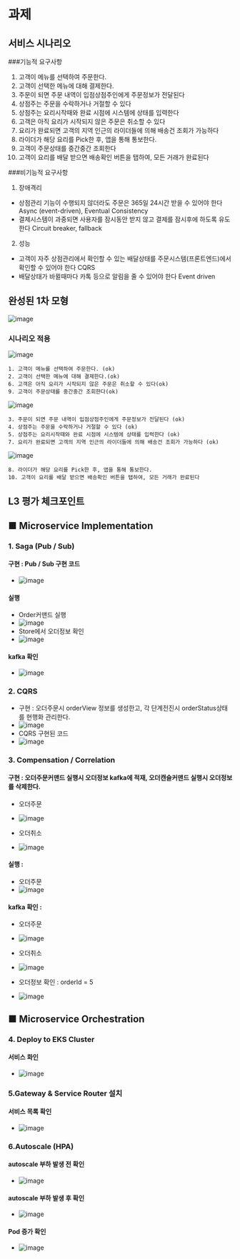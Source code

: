 # 과제

## 서비스 시나리오

###기능적 요구사항
1. 고객이 메뉴를 선택하여 주문한다.
1. 고객이 선택한 메뉴에 대해 결제한다.
1. 주문이 되면 주문 내역이 입점상점주인에게 주문정보가 전달된다
1. 상점주는 주문을 수락하거나 거절할 수 있다
1. 상점주는 요리시작때와 완료 시점에 시스템에 상태를 입력한다
1. 고객은 아직 요리가 시작되지 않은 주문은 취소할 수 있다
1. 요리가 완료되면 고객의 지역 인근의 라이더들에 의해 배송건 조회가 가능하다
1. 라이더가 해당 요리를 Pick한 후, 앱을 통해 통보한다.
1. 고객이 주문상태를 중간중간 조회한다
1. 고객이 요리를 배달 받으면 배송확인 버튼을 탭하여, 모든 거래가 완료된다


###비기능적 요구사항
1. 장애격리
 - 상점관리 기능이 수행되지 않더라도 주문은 365일 24시간 받을 수 있어야 한다 Async (event-driven), Eventual Consistency
 - 결제시스템이 과중되면 사용자를 잠시동안 받지 않고 결제를 잠시후에 하도록 유도한다 Circuit breaker, fallback
2. 성능
 - 고객이 자주 상점관리에서 확인할 수 있는 배달상태를 주문시스템(프론트엔드)에서 확인할 수 있어야 한다 CQRS
 - 배달상태가 바뀔때마다 카톡 등으로 알림을 줄 수 있어야 한다 Event driven


## 완성된 1차 모형
![image](https://user-images.githubusercontent.com/61446346/206143689-14f04447-700b-4ac0-822f-ca2c3ef64b0c.png)

### 시나리오 적용
![image](https://user-images.githubusercontent.com/61446346/206149719-cb7a2d68-5f6d-478e-995e-717b95c769c9.png)
```
1. 고객이 메뉴를 선택하여 주문한다. (ok)
2. 고객이 선택한 메뉴에 대해 결제한다.(ok)
6. 고객은 아직 요리가 시작되지 않은 주문은 취소할 수 있다(ok)
9. 고객이 주문상태를 중간중간 조회한다(ok)
```

![image](https://user-images.githubusercontent.com/61446346/206151197-7b8c9b4e-0b3f-4f5b-b4e2-f07e6066ab06.png)
```
3. 주문이 되면 주문 내역이 입점상점주인에게 주문정보가 전달된다 (ok)
4. 상점주는 주문을 수락하거나 거절할 수 있다 (ok)
5. 상점주는 요리시작때와 완료 시점에 시스템에 상태를 입력한다 (ok)
7. 요리가 완료되면 고객의 지역 인근의 라이더들에 의해 배송건 조회가 가능하다 (ok)
```

![image](https://user-images.githubusercontent.com/61446346/206153621-7bedc111-ec8c-4209-80d1-177e95c6e122.png)
```
8. 라이더가 해당 요리를 Pick한 후, 앱을 통해 통보한다.
10. 고객이 요리를 배달 받으면 배송확인 버튼을 탭하여, 모든 거래가 완료된다
```

## L3 평가 체크포인트
## ■  Microservice Implementation
### 1. Saga (Pub / Sub)

  #### 구현 : Pub / Sub 구현 코드
  - ![image](https://user-images.githubusercontent.com/2777247/219011956-605a74c3-5923-4cb7-957e-9b208696b7dd.png)
  
  #### 실행
  - Order커맨드 실행
  - ![image](https://user-images.githubusercontent.com/61446346/205813102-0f9f9a12-7f77-495c-a055-af23e0da81e8.png)
  - Store에서 오더정보 확인
  - ![image](https://user-images.githubusercontent.com/61446346/205835532-0b51f886-871e-4151-afcc-720e605cf599.png)


  #### kafka 확인
  - ![image](https://user-images.githubusercontent.com/61446346/205813194-69878c3d-f958-4399-ae41-6200670551c3.png)


### 2. CQRS

  - 구현 : 오더주문시 orderView 정보를 생성한고, 각 단계전진시 orderStatus상태를 현행화 관리한다.
  - ![image](https://user-images.githubusercontent.com/61446346/205814117-7aa5d785-2d93-4d1a-90bd-8eb501648efe.png)
  -  CQRS 구현된 코드
  -  ![image](https://user-images.githubusercontent.com/2777247/219012947-a64463d1-daeb-43a2-9fe2-07f8412122be.png)
  

### 3. Compensation / Correlation

  #### 구현 : 오더주문커맨드 실행시 오더정보 kafka에 적재, 오더캔슬커맨드 실행시 오더정보를 삭제한다.
  - 오더주문 
  - ![image](https://user-images.githubusercontent.com/61446346/205846913-33451e38-0195-4ba1-a04e-4199dd09fd93.png)

  - 오더취소
  - ![image](https://user-images.githubusercontent.com/61446346/205847021-47ff372f-da6d-409c-9ec3-d19fe2859461.png)

  #### 실행 : 
  - 오더주문
  - ![image](https://user-images.githubusercontent.com/61446346/205847148-833f5e98-7df1-4639-b246-6c8c3b2dd445.png)

  #### kafka 확인 : 
  - 오더주문
  - ![image](https://user-images.githubusercontent.com/61446346/205847939-52f2d793-e957-4a17-883f-b6c008893146.png)

  - 오더취소
  - ![image](https://user-images.githubusercontent.com/61446346/205848028-f28981bb-3cec-48a1-babb-c0a153ea8248.png)

  - 오더정보 확인 : orderId = 5
  - ![image](https://user-images.githubusercontent.com/61446346/205848158-51867ac1-c3d2-4edf-8b55-ca709a3faa43.png)

## ■  Microservice Orchestration

### 4. Deploy to EKS Cluster

  #### 서비스 화인
  - ![image](https://user-images.githubusercontent.com/55925545/219265239-ecde6a67-7016-416b-94e6-e8c54d35797f.png)

### 5.Gateway & Service Router 설치
 #### 서비스 목록 확인
  - ![image](https://user-images.githubusercontent.com/55925545/219265350-af105614-10ab-4e7e-9b3c-21825d1f14d5.png)
 
### 6.Autoscale (HPA)
 #### autoscale 부하 발생 전 확인 
  - ![image](https://user-images.githubusercontent.com/55925545/219265798-06327d5d-5b4e-42fc-8774-13af1b19bb01.png)
 #### autoscale 부하 발생 후 확인 
  - ![image](https://user-images.githubusercontent.com/55925545/219265910-53338e9d-5754-47a7-acdb-b198ddfddaf6.png)
 #### Pod 증가 확인
  - ![image](https://user-images.githubusercontent.com/55925545/219265991-5aa1a9e5-167e-49ec-94ec-21777f9cd6f6.png)

